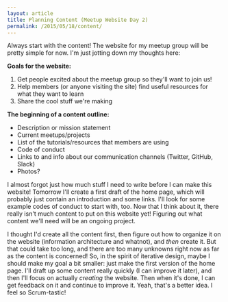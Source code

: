 ```yaml
---
layout: article
title: Planning Content (Meetup Website Day 2)
permalink: /2015/05/18/content/
---
```


Always start with the content! The website for my meetup group will be pretty simple for now. I'm just jotting down my thoughts here:

**Goals for the website:**

1. Get people excited about the meetup group so they'll want to join us!
2. Help members (or anyone visiting the site) find useful resources for what they want to learn
3. Share the cool stuff we're making

**The beginning of a content outline:**

- Description or mission statement
- Current meetups/projects
- List of the tutorials/resources that members are using
- Code of conduct
- Links to and info about our communication channels (Twitter, GitHub, Slack)
- Photos?

I almost forgot just how much stuff I need to write before I can make this website! Tomorrow I'll create a first draft of the home page, which will probably just contain an introduction and some links. I'll look for some example codes of conduct to start with, too. Now that I think about it, there really isn't much content to put on this website yet! Figuring out what content we'll need will be an ongoing project.

I thought I'd create all the content first, then figure out how to organize it on the website (information architecture and whatnot), and *then* create it. But that could take too long, and there are too many unknowns right now as far as the content is concerned! So, in the spirit of iterative design, maybe I should make my goal a bit smaller: just make the first version of the home page. I'll draft up some content really quickly (I can improve it later), and then I'll focus on actually *creating* the website. Then when it's done, I can get feedback on it and continue to improve it. Yeah, that's a better idea. I feel so Scrum-tastic!